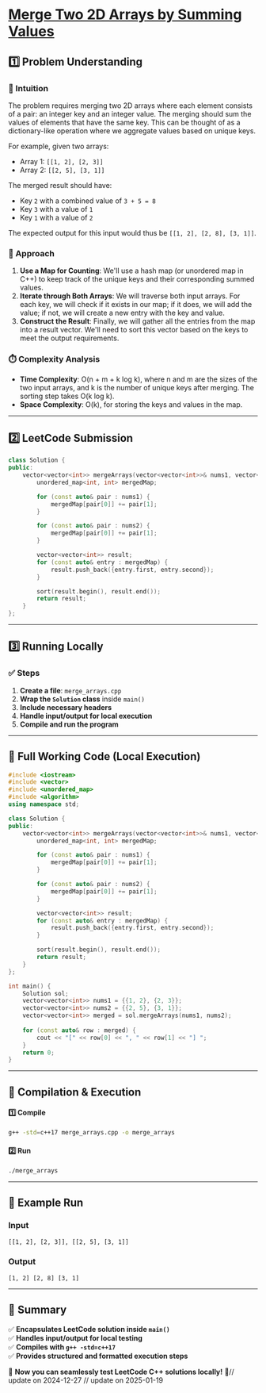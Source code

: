 # **[Merge Two 2D Arrays by Summing Values](https://leetcode.com/problems/merge-two-2d-arrays-by-summing-values/description/)**  

## **1️⃣ Problem Understanding**  
### **📌 Intuition**  
The problem requires merging two 2D arrays where each element consists of a pair: an integer key and an integer value. The merging should sum the values of elements that have the same key. This can be thought of as a dictionary-like operation where we aggregate values based on unique keys. 

For example, given two arrays:
- Array 1: `[[1, 2], [2, 3]]`
- Array 2: `[[2, 5], [3, 1]]`  

The merged result should have:
- Key `2` with a combined value of `3 + 5 = 8`
- Key `3` with a value of `1`
- Key `1` with a value of `2`

The expected output for this input would thus be `[[1, 2], [2, 8], [3, 1]]`.

### **🚀 Approach**  
1. **Use a Map for Counting**: We'll use a hash map (or unordered map in C++) to keep track of the unique keys and their corresponding summed values.
2. **Iterate through Both Arrays**: We will traverse both input arrays. For each key, we will check if it exists in our map; if it does, we will add the value; if not, we will create a new entry with the key and value.
3. **Construct the Result**: Finally, we will gather all the entries from the map into a result vector. We'll need to sort this vector based on the keys to meet the output requirements.

### **⏱️ Complexity Analysis**  
- **Time Complexity**: O(n + m + k log k), where n and m are the sizes of the two input arrays, and k is the number of unique keys after merging. The sorting step takes O(k log k).  
- **Space Complexity**: O(k), for storing the keys and values in the map.

---  

## **2️⃣ LeetCode Submission**  
```cpp
class Solution {
public:
    vector<vector<int>> mergeArrays(vector<vector<int>>& nums1, vector<vector<int>>& nums2) {
        unordered_map<int, int> mergedMap;

        for (const auto& pair : nums1) {
            mergedMap[pair[0]] += pair[1];
        }

        for (const auto& pair : nums2) {
            mergedMap[pair[0]] += pair[1];
        }

        vector<vector<int>> result;
        for (const auto& entry : mergedMap) {
            result.push_back({entry.first, entry.second});
        }

        sort(result.begin(), result.end());
        return result;
    }
};
```  

---  

## **3️⃣ Running Locally**  
### **✅ Steps**  
1. **Create a file**: `merge_arrays.cpp`  
2. **Wrap the `Solution` class** inside `main()`  
3. **Include necessary headers**  
4. **Handle input/output for local execution**  
5. **Compile and run the program**  

---  

## **📝 Full Working Code (Local Execution)**  
```cpp
#include <iostream>
#include <vector>
#include <unordered_map>
#include <algorithm>
using namespace std;

class Solution {
public:
    vector<vector<int>> mergeArrays(vector<vector<int>>& nums1, vector<vector<int>>& nums2) {
        unordered_map<int, int> mergedMap;

        for (const auto& pair : nums1) {
            mergedMap[pair[0]] += pair[1];
        }

        for (const auto& pair : nums2) {
            mergedMap[pair[0]] += pair[1];
        }

        vector<vector<int>> result;
        for (const auto& entry : mergedMap) {
            result.push_back({entry.first, entry.second});
        }

        sort(result.begin(), result.end());
        return result;
    }
};

int main() {
    Solution sol;
    vector<vector<int>> nums1 = {{1, 2}, {2, 3}};
    vector<vector<int>> nums2 = {{2, 5}, {3, 1}};
    vector<vector<int>> merged = sol.mergeArrays(nums1, nums2);
    
    for (const auto& row : merged) {
        cout << "[" << row[0] << ", " << row[1] << "] ";
    }
    return 0;
}
```  

---  

## **🔧 Compilation & Execution**  
#### **1️⃣ Compile**  
```bash
g++ -std=c++17 merge_arrays.cpp -o merge_arrays
```  

#### **2️⃣ Run**  
```bash
./merge_arrays
```  

---  

## **🎯 Example Run**  
### **Input**  
```
[[1, 2], [2, 3]], [[2, 5], [3, 1]]
```  
### **Output**  
```
[1, 2] [2, 8] [3, 1] 
```  

---  

## **📌 Summary**  
✅ **Encapsulates LeetCode solution inside `main()`**  
✅ **Handles input/output for local testing**  
✅ **Compiles with `g++ -std=c++17`**  
✅ **Provides structured and formatted execution steps**  

🚀 **Now you can seamlessly test LeetCode C++ solutions locally!** 🚀// update on 2024-12-27
// update on 2025-01-19
